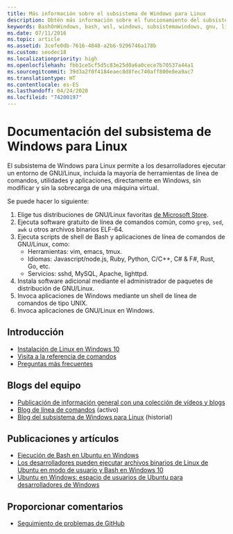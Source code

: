 ```yaml
---
title: Más información sobre el subsistema de Windows para Linux
description: Obtén más información sobre el funcionamiento del subsistema de Windows para Linux.
keywords: BashOnWindows, bash, wsl, windows, subsistemawindows, gnu, linux
ms.date: 07/11/2016
ms.topic: article
ms.assetid: 3cefe0db-7616-4848-a2b6-9296746a178b
ms.custom: seodec18
ms.localizationpriority: high
ms.openlocfilehash: fbb1ce5cf5d5c83e25d0a6a0cece7b70537a44a1
ms.sourcegitcommit: 39d3a2f0f4184eaec8d8fec740aff800e8ea9ac7
ms.translationtype: HT
ms.contentlocale: es-ES
ms.lasthandoff: 04/24/2020
ms.locfileid: "74200197"
---
```

# <a name="windows-subsystem-for-linux-documentation"></a>Documentación del subsistema de Windows para Linux

El subsistema de Windows para Linux permite a los desarrolladores ejecutar un entorno de GNU/Linux, incluida la mayoría de herramientas de línea de comandos, utilidades y aplicaciones, directamente en Windows, sin modificar y sin la sobrecarga de una máquina virtual.  

Se puede hacer lo siguiente:

1. Elige tus distribuciones de GNU/Linux favoritas [de Microsoft Store](https://aka.ms/wslstore).
1. Ejecuta software gratuito de línea de comandos común, como `grep`, `sed`, `awk` u otros archivos binarios ELF-64. 
1. Ejecuta scripts de shell de Bash y aplicaciones de línea de comandos de GNU/Linux, como:  
    * Herramientas: vim, emacs, tmux.
    * Idiomas: Javascript/node.js, Ruby, Python, C/C++, C# & F#, Rust, Go, etc.
    * Servicios: sshd, MySQL, Apache, lighttpd.
1. Instala software adicional mediante el administrador de paquetes de distribución de GNU/Linux.
1. Invoca aplicaciones de Windows mediante un shell de línea de comandos de tipo UNIX.
1. Invoca aplicaciones de GNU/Linux en Windows.

## <a name="getting-started"></a>Introducción

* [Instalación de Linux en Windows 10](install-win10.md)
* [Visita a la referencia de comandos](reference.md)
* [Preguntas más frecuentes](faq.md)

## <a name="team-blogs"></a>Blogs del equipo
*  [Publicación de información general con una colección de vídeos y blogs](https://blogs.msdn.microsoft.com/commandline/learn-about-windows-console-and-windows-subsystem-for-linux-wsl/)
* [Blog de línea de comandos](https://blogs.msdn.microsoft.com/commandline/) (activo)
* [Blog del subsistema de Windows para Linux](https://blogs.msdn.microsoft.com/wsl/) (historial)

## <a name="posts--articles"></a>Publicaciones y artículos
* [Ejecución de Bash en Ubuntu en Windows](https://blogs.windows.com/buildingapps/2016/03/30/run-bash-on-ubuntu-on-windows/)
* [Los desarrolladores pueden ejecutar archivos binarios de Linux de Ubuntu en modo de usuario y Bash en Windows 10](https://www.hanselman.com/blog/DevelopersCanRunBashShellAndUsermodeUbuntuLinuxBinariesOnWindows10.aspx)
* [Ubuntu en Windows: espacio de usuarios de Ubuntu para desarrolladores de Windows](https://insights.ubuntu.com/2016/03/30/ubuntu-on-windows-the-ubuntu-userspace-for-windows-developers/) 

## <a name="provide-feedback"></a>Proporcionar comentarios
* [Seguimiento de problemas de GitHub](https://github.com/Microsoft/BashOnWindows/issues)

